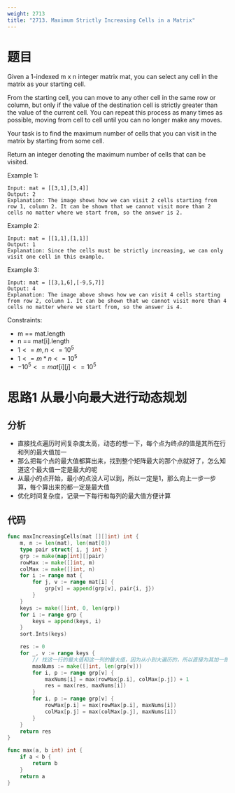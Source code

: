 ```yaml
---
weight: 2713
title: "2713. Maximum Strictly Increasing Cells in a Matrix"
---
```


# 题目

Given a 1-indexed m x n integer matrix mat, you can select any cell in the matrix as your starting cell.

From the starting cell, you can move to any other cell in the same row or column, but only if the value of the destination cell is strictly greater than the value of the current cell. You can repeat this process as many times as possible, moving from cell to cell until you can no longer make any moves.

Your task is to find the maximum number of cells that you can visit in the matrix by starting from some cell.

Return an integer denoting the maximum number of cells that can be visited.

Example 1:

```
Input: mat = [[3,1],[3,4]]
Output: 2
Explanation: The image shows how we can visit 2 cells starting from row 1, column 2. It can be shown that we cannot visit more than 2 cells no matter where we start from, so the answer is 2.
```

Example 2:

```
Input: mat = [[1,1],[1,1]]
Output: 1
Explanation: Since the cells must be strictly increasing, we can only visit one cell in this example.
```

Example 3:

```
Input: mat = [[3,1,6],[-9,5,7]]
Output: 4
Explanation: The image above shows how we can visit 4 cells starting from row 2, column 1. It can be shown that we cannot visit more than 4 cells no matter where we start from, so the answer is 4.
```

Constraints:

- m == mat.length
- n == mat[i].length
- $1 <= m, n <= 10^5$
- $1 <= m * n <= 10^5$
- $-10^5 <= mat[i][j] <= 10^5$

# 思路1 从最小向最大进行动态规划

## 分析

- 直接找点遍历时间复杂度太高，动态的想一下，每个点为终点的值是其所在行和列的最大值加一
- 那么把每个点的最大值都算出来，找到整个矩阵最大的那个点就好了，怎么知道这个最大值一定是最大的呢
- 从最小的点开始，最小的点没人可以到，所以一定是1，那么向上一步一步算，每个算出来的都一定是最大值
- 优化时间复杂度，记录一下每行和每列的最大值方便计算

## 代码

```go
func maxIncreasingCells(mat [][]int) int {
	m, n := len(mat), len(mat[0])
	type pair struct{ i, j int }
	grp := make(map[int][]pair)
	rowMax := make([]int, m)
	colMax := make([]int, n)
	for i := range mat {
		for j, v := range mat[i] {
			grp[v] = append(grp[v], pair{i, j})
		}
	}
	keys := make([]int, 0, len(grp))
	for i := range grp {
		keys = append(keys, i)
	}
	sort.Ints(keys)

	res := 0
	for _, v := range keys {
		// 找这一行的最大值和这一列的最大值，因为从小到大遍历的，所以直接为其加一即可
		maxNums := make([]int, len(grp[v]))
		for i, p := range grp[v] {
			maxNums[i] = max(rowMax[p.i], colMax[p.j]) + 1
			res = max(res, maxNums[i])
		}
		for i, p := range grp[v] {
			rowMax[p.i] = max(rowMax[p.i], maxNums[i])
			colMax[p.j] = max(colMax[p.j], maxNums[i])
		}
	}
	return res
}

func max(a, b int) int {
	if a < b {
		return b
	}
	return a
}
```
